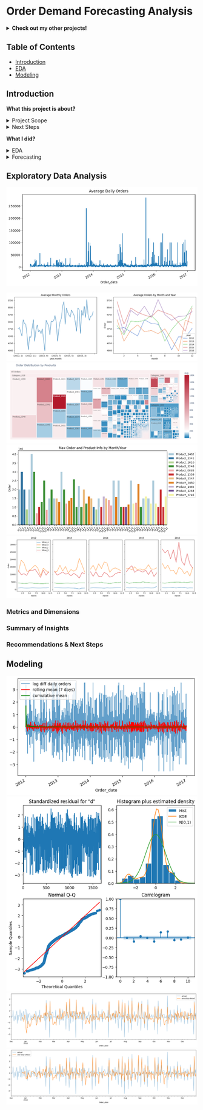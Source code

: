 # Order Demand Forecasting Analysis

<details>
<summary><b>Check out my other projects!</b></summary>
  
[Movie Recommender](https://github.com/lexie21/movierecommender)

[Loan Defaulter](https://github.com/lexie21/loandefaulter)

</details>

## Table of Contents
- [Introduction](#introduction)
- [EDA](#exploratory-data-analysis)
- [Modeling](#modeling)

## Introduction

<b>What this project is about?</b>
<details>
<summary>
Project Scope

</summary>
  Accurate demand forecasting is crucial for optimizing operations in global manufacturing. This project focuses on developing a data-driven approach to predict demand, helping a multinational manufacturing company enhance its production planning and inventory management. Our initial objective is to improve the accuracy of quantity forecasts. By leveraging historical sales data, market trends, and statistical modeling techniques, we aim to minimize discrepancies between predicted and actual demand.

Through this project, we aim to deliver actionable insights that drive cost efficiency and operational resilience in manufacturing.

</details>
<details>
<summary>
Next Steps

</summary>
Once we refine overall demand estimation, we will extend our model to generate product-specific forecasts across multiple warehouses. This will enable more precise inventory allocation, reducing both stockouts and excess inventory while improving supply chain efficiency.
</details>

<b>What I did?</b>
<details>
<summary>
EDA
  
</summary>
  
- Conducted in-depth EDA to understand demand patterns at both the overall metric level and across different dimensions (e.g., time, product categories, warehouses).
- Identified trends, seasonality, and anomalies in historical demand data.
</details>
<details>
<summary>
Forecasting
  
</summary>
  
- Implemented various models from traditional econometrics and deep learning including SARIMAX to establish baseline forecasts and LSTM to capture complex temporal dependencies
- Compared model performance using key evaluation metrics (e.g., RMSE, MAE) to select the best forecasting approach.
</details>

  
## Exploratory Data Analysis
![Alt Text](https://github.com/lexie21/demandforecasting/blob/main/daily_orders.png)

![Alt Text](https://github.com/lexie21/demandforecasting/blob/main/avg_order_series.png)
![Alt Text](https://github.com/lexie21/demandforecasting/blob/main/treemap%20orders.png)
![Alt Text](https://github.com/lexie21/demandforecasting/blob/main/max_product.png)
![Alt Text](https://github.com/lexie21/demandforecasting/blob/main/by_warehouse.png)


<h3>Metrics and Dimensions</h3>


<h3>Summary of Insights</h3>

<h3>Recommendations & Next Steps</h3>

## Modeling
![Alt Text](https://github.com/lexie21/demandforecasting/blob/main/series_plot.png)
![Alt Text](https://github.com/lexie21/demandforecasting/blob/main/diagnostics.png)
![Alt Text](https://github.com/lexie21/demandforecasting/blob/main/outsample_forecast_SARIMAX.png)
![Alt Text](https://github.com/lexie21/demandforecasting/blob/main/outsample_forecast_LSTM.png)
